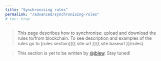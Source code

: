 ```yaml
---
title: "Synchronising rules"
permalink: "/advanced/synchronising-rules"
# toc: true
---
```


> This page describes how to synchronise: upload and download the rules to/from blockchain. To see 
> description and examples of the rules go to [rules section]({{ site.url }}{{ site.baseurl }}/rules).

> This section is yet to be written  by [@jblew](https://steemit.com/@jblew). Stay tuned!

